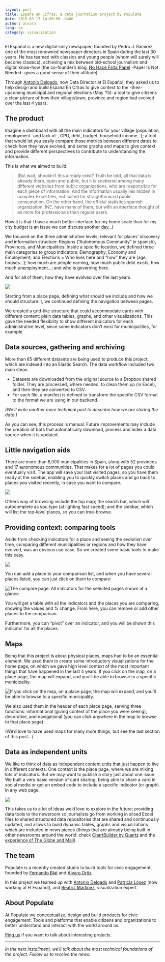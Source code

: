 ```yaml
---
layout: post
title: España en Cifras, a data journalism project by Populate
date: 2015-09-17 14:00:00 -0400
author: alvaro
lang: en
category: visualization
---
```


El Español is a new digital-only newspaper, founded by Pedro J. Ramirez, one of the most renowned newspaper directors in Spain during the last 30 years. He has teamed with classics and young people (whom will surely will become classics), achieving a mix between old-school journalism and digital know-how (the co-founder’s blog, [No Hace Falta Papel](http://nohacefaltapapel.com/) -Paper Is Not Needed- gives a good sense of their attitude).

Through [Antonio Delgado](http://twitter.com/adelgado), now Data Director at El Español, they asked us to help design and build España En Cifras to give context to the -then- upcoming municipal and regional elections (May ’15): a tool to give citizens a clear picture of how their village/town, province and region had evolved over the last 4 years.

## The product

Imagine a dashboard with all the main indicators for your village (population, employment -and lack of-, GPD, debt, budget, household income…); a tool that would let you easily compare those metrics between different dates to check how they have evolved; and some graphs and maps to give context and provide different perspectives to contribute to understanding the information.

This is what we aimed to build.

> (But wait, shouldn’t this already exist? Truth be told, all that data is already there, open and public, but it is scattered among many different websites from public organizations, who are responsible for each piece of information. And the information usually lies hidden in complex Excel files, not suited for straightforward public consumption. On the other hand, the official statistics spanish organization, INE, have many of them, but with an interface thought of as more for professionals than regular users.

How it is that I have a much better interface for my home scale than for my city budget is an issue we can discuss another day…)

We focused on the three administrative levels, relevant for places’ discovery and information structure: Regions (“Autonomous Community” in spanish), Provinces, and Municipalities. Inside a specific location, we defined three main categories to group indicators: Demography; Economy and Employment; and Elections = Who lives here and “how” they are (age, houses…); how much are people earning, how much public debt exists, how much unemployment…; and who is governing here.

And for all of them, how they have evolved over the last years.

![](https://cdn-images-1.medium.com/max/800/1*YUsnI9Uj5JXwnqgwvOZNXg.png)

Starting from a place page, defining what should we include and how we should structure it, we continued defining the navigation between pages.

We created a grid-like structure that could accommodate cards with different content: plain data tables, graphs, and other visualizations. This gave the needed flexibility to show different indicators for each administrative level, since some indicators don’t exist for municipalities, for example.

## Data sources, gathering and archiving

More than 85 different datasets are being used to produce this project, which are indexed into an Elastic Search. The data workflow included two main steps:

- Datasets are downloaded from the original source to a Dropbox shared folder. They are processed, where needed, to clean them up (in Excel), and then they are converted to CSV.
- For each file, a manifest is defined to transform the specific CSV format to the format we are using in our backend.

*(We’ll write another more technical post to describe how we are storing the data.)*

As you can see, this process is manual. Future improvements may include the creation of bots that automatically download, process and index a data source when it is updated.

## Little navigation aids

There are more than 8,000 municipalities in Spain, along with 52 provinces and 17 autonomous communities. That makes for a lot of pages you could eventually visit. The app will save your last visited pages, so you have them ready at the sidebar, enabling you to quickly switch places and go back to places you visited recently, in case you want to compare.

![](https://cdn-images-1.medium.com/max/400/1*H7Uz4EALptmMjWkKbRmYeA.png)

Others way of browsing include the top map; the search bar, which will autocomplete as you type (at lighting fast speed); and the sidebar, which will list the top-level places, so you can tree-browse.

## Providing context: comparing tools

Aside from checking indicators for a place and seeing the evolution over time, comparing different municipalities or regions and how they have evolved, was an obvious use case. So we created some basic tools to make this easy.

![](https://cdn-images-1.medium.com/max/400/1*ap5Tv2w8ch2zJBZypCsPmA.gif)

You can add a place to your comparison list, and when you have several places listed, you can just click on them to compare:

![The compare page. All indicators for the selected pages shown at a glance](https://cdn-images-1.medium.com/max/800/1*q1JEIfWz8nkiGSPAQUoGJA.png)

You will get a table with all the indicators and the places you are comparing, showing the values and % change. From here, you can remove or add other places to the comparison.

Furthermore, you can “pivot” over an indicator, and you will be shown this indicator for all the places.

## Maps

Being that this project is about physical places, maps had to be an essential element. We used them to create some introductory visualizations for the home page, on which we gave high level context of the most important things that have happened in the last 4 years.
If you click on the map, on a place page, the map will expand, and you’ll be able to browse to a specific municipality.

![If you click on the map, on a place page, the map will expand, and you’ll be able to browse to a specific municipality.](https://cdn-images-1.medium.com/max/800/1*dTHNOPOdGlxYSafBkj0new.png)

We also used them in the header of each place page, serving three functions: informational (giving context of the place you were seeing), decorative, and navigational (you can click anywhere in the map to browse to that place page).

(We’d love to have used maps for many more things, but see the last section of this post…)

## Data as independent units
We like to think of data as independent content units that just happen to live in different contexts. One context is the place page, where we are mixing lots of indicators. But we may want to publish a story just about one issue. We built a very basic version of card sharing, being able to share a card in social media or get an embed code to include a specific indicator (or graph) in any web page.

![](https://cdn-images-1.medium.com/max/400/1*1RhiNOTdXp_lxd-k_FM-Ow.png)

This takes us to a lot of ideas we’d love to explore in the future: providing data tools to the newsroom so journalists go from working in siloed Excel files to shared structured data repositories that are shared and continuously updated, and allows to build dynamic tables, graphs and visualizations which are included in news pieces (things that are already being built in other newsrooms around the world: check [ChartBuilder by Quartz](http://quartzthings.tumblr.com/post/122253112014/the-most-important-things-we-learned-in-our-first) and the [experience of The Globe and Mail](https://source.opennews.org/en-US/articles/inside-globe-and-mail/)).


## The team

Populate is a recently created studio to build tools for civic engagement, founded by [Fernando Blat](https://twitter.com/ferblape) and [Álvaro Ortiz](https://twitter.com/furilo).

In this project we teamed up with [Antonio Delgado](https://twitter.com/adelgado) and [Patricia López](https://twitter.com/lopezg_patricia) (now working at El Español), and [Beatriz Martínez](https://twitter.com/maritrinez), visualization expert.

## About Populate

At Populate we conceptualize, design and build products for civic engagement: Tools and platforms that enable citizens and organizations to better understand and interact with the world around us.

[Ping us](mailto:lets@populate.tools) if you want to talk about interesting projects.

---

*In the next installment, we’ll talk about the most technical foundations of the project. Follow us to receive the news.*
